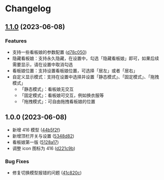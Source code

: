 # Changelog

## [1.1.0](https://github.com/terwer/siyuan-plugin-kanban-girl/compare/v1.0.0...v1.1.0) (2023-06-08)
### Features
* 支持一些看板娘的参数配置 ([d78c050](https://github.com/terwer/siyuan-plugin-kanban-girl/commit/d78c050932c7dbd583e903b4659de869409cbeb0))
* 隐藏看板娘：支持永久隐藏，在设置中，勾选「隐藏看板娘」即可，如果后续需要显示，请在设置中取消勾选
* 看板娘位置：支持设置看板娘位置，可选择「居左」或者「居右」
* 自定义显示模式：支持在设置中选择并设置「静态模式」、「固定模式」、「拖拽模式」
    * 「静态模式」：看板娘无交互
    * 「固定模式」：看板娘可交互，例如换衣服等
    * 「拖拽模式」：可自由拖拽看板娘的位置

## 1.0.0 (2023-06-08)
* 新增 416 模型 ([44b5f2f](https://github.com/terwer/siyuan-plugin-kanban-girl/commit/44b5f2fc6a675b07f8d434bfa793b586210af605))
* 新增顶栏开关与设置 ([5348d82](https://github.com/terwer/siyuan-plugin-kanban-girl/commit/5348d8295cb195b42ec07149d2c331b175cd830e))
* 看板娘第一版 ([5128a17](https://github.com/terwer/siyuan-plugin-kanban-girl/commit/5128a1731eb6a853dc389e94e34d67241f6123df))
* 调整 icon 图标为 416 ([d221c9b](https://github.com/terwer/siyuan-plugin-kanban-girl/commit/d221c9bba35303ec0a8724c5ff0e45d0f70a35b6))
### Bug Fixes
* 修复切换模型报错的问题 ([41c820c](https://github.com/terwer/siyuan-plugin-kanban-girl/commit/41c820c52942634a32761dda938ee6b488c23227))